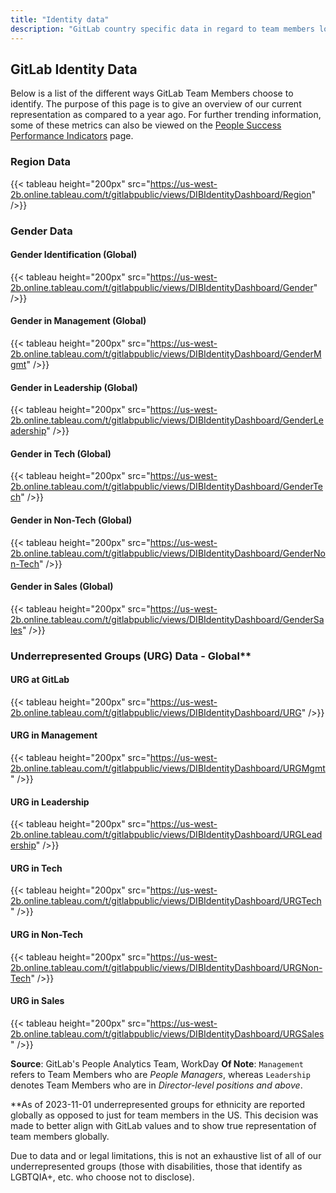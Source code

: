 ```yaml
---
title: "Identity data"
description: "GitLab country specific data in regard to team members location, gender, ethnicity, race, age etc. View data here!"
---
```


## GitLab Identity Data

Below is a list of the different ways GitLab Team Members choose to identify. The purpose of this page is to give an overview of our current representation as compared to a year ago. For further trending information, some of these metrics can also be viewed on the [People Success Performance Indicators](/handbook/people-group/people-success-performance-indicators/) page.

### Region Data

{{< tableau height="200px" src="https://us-west-2b.online.tableau.com/t/gitlabpublic/views/DIBIdentityDashboard/Region" />}}

### Gender Data

#### Gender Identification (Global)

{{< tableau height="200px" src="https://us-west-2b.online.tableau.com/t/gitlabpublic/views/DIBIdentityDashboard/Gender" />}}

#### Gender in Management (Global)

{{< tableau height="200px" src="https://us-west-2b.online.tableau.com/t/gitlabpublic/views/DIBIdentityDashboard/GenderMgmt" />}}

#### Gender in Leadership (Global)

{{< tableau height="200px" src="https://us-west-2b.online.tableau.com/t/gitlabpublic/views/DIBIdentityDashboard/GenderLeadership" />}}

#### Gender in Tech (Global)

{{< tableau height="200px" src="https://us-west-2b.online.tableau.com/t/gitlabpublic/views/DIBIdentityDashboard/GenderTech" />}}

#### Gender in Non-Tech (Global)

{{< tableau height="200px" src="https://us-west-2b.online.tableau.com/t/gitlabpublic/views/DIBIdentityDashboard/GenderNon-Tech" />}}

#### Gender in Sales (Global)

{{< tableau height="200px" src="https://us-west-2b.online.tableau.com/t/gitlabpublic/views/DIBIdentityDashboard/GenderSales" />}}

### Underrepresented Groups (URG) Data - Global**

#### URG at GitLab

{{< tableau height="200px" src="https://us-west-2b.online.tableau.com/t/gitlabpublic/views/DIBIdentityDashboard/URG" />}}

#### URG in Management

{{< tableau height="200px" src="https://us-west-2b.online.tableau.com/t/gitlabpublic/views/DIBIdentityDashboard/URGMgmt" />}}

#### URG in Leadership

{{< tableau height="200px" src="https://us-west-2b.online.tableau.com/t/gitlabpublic/views/DIBIdentityDashboard/URGLeadership" />}}

#### URG in Tech

{{< tableau height="200px" src="https://us-west-2b.online.tableau.com/t/gitlabpublic/views/DIBIdentityDashboard/URGTech" />}}

#### URG in Non-Tech

{{< tableau height="200px" src="https://us-west-2b.online.tableau.com/t/gitlabpublic/views/DIBIdentityDashboard/URGNon-Tech" />}}

#### URG in Sales

{{< tableau height="200px" src="https://us-west-2b.online.tableau.com/t/gitlabpublic/views/DIBIdentityDashboard/URGSales" />}}

**Source**: GitLab's People Analytics Team, WorkDay
**Of Note**: `Management` refers to Team Members who are *People Managers*, whereas `Leadership` denotes Team Members who are in *Director-level positions and above*.

**As of 2023-11-01 underrepresented groups for ethnicity are reported globally as opposed to just for team members in the US. This decision was made to better align with GitLab values and to show true representation of team members globally.

Due to data and or legal limitations, this is not an exhaustive list of all of our underrepresented groups (those with disabilities, those that identify as LGBTQIA+, etc. who choose not to disclose).
